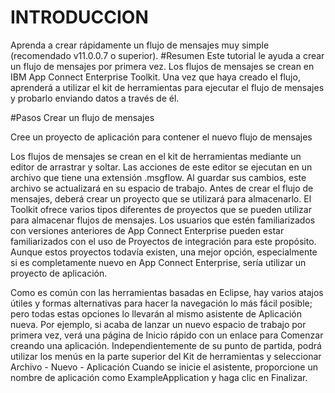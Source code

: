 # INTRODUCCION
Aprenda a crear rápidamente un flujo de mensajes muy simple (recomendado v11.0.0.7 o superior).
#Resumen
Este tutorial le ayuda a crear un flujo de mensajes por primera vez. Los flujos de mensajes se crean en IBM App Connect Enterprise Toolkit.
Una vez que haya creado el flujo, aprenderá a utilizar el kit de herramientas para ejecutar el flujo de mensajes y probarlo enviando datos a través de él.

#Pasos
Crear un flujo de mensajes

Cree un proyecto de aplicación para contener el nuevo flujo de mensajes

Los flujos de mensajes se crean en el kit de herramientas mediante un editor de arrastrar y soltar. Las acciones de este editor se ejecutan en un archivo que tiene una extensión .msgflow. Al guardar sus cambios, este archivo se actualizará en su espacio de trabajo. Antes de crear el flujo de mensajes, deberá crear un proyecto que se utilizará para almacenarlo. El Toolkit ofrece varios tipos diferentes de proyectos que se pueden utilizar para almacenar flujos de mensajes. Los usuarios que estén familiarizados con versiones anteriores de App Connect Enterprise pueden estar familiarizados con el uso de Proyectos de integración para este propósito. Aunque estos proyectos todavía existen, una mejor opción, especialmente si es completamente nuevo en App Connect Enterprise, sería utilizar un proyecto de aplicación.

Como es común con las herramientas basadas en Eclipse, hay varios atajos útiles y formas alternativas para hacer la navegación lo más fácil posible; pero todas estas opciones lo llevarán al mismo asistente de Aplicación nueva. Por ejemplo, si acaba de lanzar un nuevo espacio de trabajo por primera vez, verá una página de Inicio rápido con un enlace para Comenzar creando una aplicación. Independientemente de su punto de partida, podrá utilizar los menús en la parte superior del Kit de herramientas y seleccionar Archivo - Nuevo - Aplicación
Cuando se inicie el asistente, proporcione un nombre de aplicación como ExampleApplication y haga clic en Finalizar.

